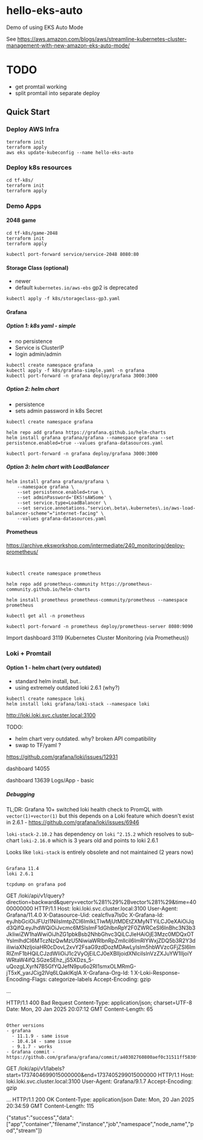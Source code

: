 # hello-eks-auto

Demo of using EKS Auto Mode

See https://aws.amazon.com/blogs/aws/streamline-kubernetes-cluster-management-with-new-amazon-eks-auto-mode/

# TODO
- get promtail working
- split promtail into separate deploy

## Quick Start

### Deploy AWS Infra
```
terraform init
terraform apply
aws eks update-kubeconfig --name hello-eks-auto
```

### Deploy k8s resources
```
cd tf-k8s/
terraform init
terraform apply
```

### Demo Apps

#### 2048 game

```
cd tf-k8s/game-2048
terraform init
terraform apply

kubectl port-forward service/service-2048 8080:80
```

#### Storage Class (optional)

- newer
- default `kubernetes.io/aws-ebs` gp2 is deprecated

```
kubectl apply -f k8s/storageclass-gp3.yaml
```

#### Grafana

##### Option 1: k8s yaml - simple

- no persistence
- Service is ClusterIP
- login admin/admin

```
kubectl create namespace grafana
kubectl apply -f k8s/grafana-simple.yaml -n grafana
kubectl port-forward -n grafana deploy/grafana 3000:3000
```

##### Option 2: helm chart

- persistence
- sets admin password in k8s Secret

```
kubectl create namespace grafana

helm repo add grafana https://grafana.github.io/helm-charts
helm install grafana grafana/grafana --namespace grafana --set persistence.enabled=true --values grafana-datasources.yaml   

kubectl port-forward -n grafana deploy/grafana 3000:3000
```

##### Option 3: helm chart with LoadBalancer

```
helm install grafana grafana/grafana \
    --namespace grafana \
    --set persistence.enabled=true \
    --set adminPassword='EKS!sAWSome' \
    --set service.type=LoadBalancer \
    --set service.annotations."service\.beta\.kubernetes\.io/aws-load-balancer-scheme"="internet-facing" \
    --values grafana-datasources.yaml
```

#### Prometheus

https://archive.eksworkshop.com/intermediate/240_monitoring/deploy-prometheus/

```


kubectl create namespace prometheus

helm repo add prometheus-community https://prometheus-community.github.io/helm-charts

helm install prometheus prometheus-community/prometheus --namespace prometheus 
    
kubectl get all -n prometheus

kubectl port-forward -n prometheus deploy/prometheus-server 8080:9090
```


Import dashboard 3119 (Kubernetes Cluster Monitoring (via Prometheus))



### Loki + Promtail

#### Option 1 - helm chart (very outdated)

- standard helm install, but..
- using extremely outdated loki 2.6.1 (why?)

```
kubectl create namespace loki
helm install loki grafana/loki-stack --namespace loki
```

http://loki.loki.svc.cluster.local:3100

TODO:
- helm chart very outdated. why? broken API compatibility
- swap to TF/yaml ?

https://github.com/grafana/loki/issues/12931

dashboard 14055

dashboard 13639 Logs/App - basic

##### Debugging

TL;DR: Grafana 10+ switched loki health check to PromQL with `vector(1)+vector(1)` but this
depends on a Loki feature which doesn't exist in 2.6.1 - https://github.com/grafana/loki/issues/6946

`loki-stack-2.10.2` has dependency on `loki` `^2.15.2` which resolves to sub-chart `loki-2.16.0` which is
3 years old and points to loki 2.6.1

Looks like `loki-stack` is entirely obsolete and not maintained (2 years now)

```

Grafana 11.4
loki 2.6.1

tcpdump on grafana pod

```
GET /loki/api/v1/query?direction=backward&query=vector%281%29%2Bvector%281%29&time=4000000000 HTTP/1.1
Host: loki.loki.svc.cluster.local:3100
User-Agent: Grafana/11.4.0
X-Datasource-Uid: cealcflva7ls0c
X-Grafana-Id: eyJhbGciOiJFUzI1NiIsImtpZCI6ImlkLTIwMjUtMDEtZXMyNTYiLCJ0eXAiOiJqd3QifQ.eyJhdWQiOiJvcmc6MSIsImF1dGhlbnRpY2F0ZWRCeSI6InBhc3N3b3JkIiwiZW1haWwiOiJhZG1pbkBsb2NhbGhvc3QiLCJleHAiOjE3Mzc0MDQxOTYsImlhdCI6MTczNzQwMzU5NiwiaWRlbnRpZmllciI6ImRlYWxjZDQ5b3R2Y3diIiwiaXNzIjoiaHR0cDovL2xvY2FsaG9zdDozMDAwLyIsIm5hbWVzcGFjZSI6ImRlZmF1bHQiLCJzdWIiOiJ1c2VyOjEiLCJ0eXBlIjoidXNlciIsInVzZXJuYW1lIjoiYWRtaW4ifQ.SGzeSEhz_jS5XDzs_5-uQozgLXyrN7B5GfYQJefN9pu6o2RI1smxOLMRmG-jT5xK_yarJCig2lVq6LQaklKqIA
X-Grafana-Org-Id: 1
X-Loki-Response-Encoding-Flags: categorize-labels
Accept-Encoding: gzip

...

HTTP/1.1 400 Bad Request
Content-Type: application/json; charset=UTF-8
Date: Mon, 20 Jan 2025 20:07:12 GMT
Content-Length: 65
```

Other versions
- grafana
  - 11.1.9 - same issue
  - 10.4.14 - same issue
  - 9.1.7 - works
- Grafana commit - https://github.com/grafana/grafana/commit/a40302760800aef0c31511ff5830f329ac6c3b4b

```
GET /loki/api/v1/labels?start=1737404699015000000&end=1737405299015000000 HTTP/1.1
Host: loki.loki.svc.cluster.local:3100
User-Agent: Grafana/9.1.7
Accept-Encoding: gzip


...
HTTP/1.1 200 OK
Content-Type: application/json
Date: Mon, 20 Jan 2025 20:34:59 GMT
Content-Length: 115

{"status":"success","data":["app","container","filename","instance","job","namespace","node_name","pod","stream"]}
```